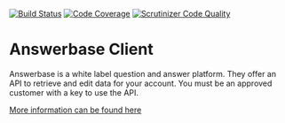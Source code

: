 [![Build Status](https://travis-ci.org/packbackbooks/answerbase-client.svg?branch=master)](https://travis-ci.org/packbackbooks/answerbase-client) [![Code Coverage](https://scrutinizer-ci.com/g/packbackbooks/answerbase-client/badges/coverage.png?b=master)](https://scrutinizer-ci.com/g/packbackbooks/answerbase-client/?branch=master) [![Scrutinizer Code Quality](https://scrutinizer-ci.com/g/packbackbooks/answerbase-client/badges/quality-score.png?b=master)](https://scrutinizer-ci.com/g/packbackbooks/answerbase-client/?branch=master)

# Answerbase Client
Answerbase is a white label question and answer platform. They offer 
an API to retrieve and edit data for your account. You must be an 
approved customer with a key to use the API.

[More information can be found here](https://answerbase.com/api/api-documentation.html)
